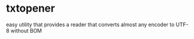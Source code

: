 # txtopener
easy utility that provides a reader that converts almost any encoder to UTF-8 without BOM
